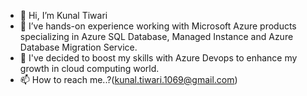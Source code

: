 - 👋 Hi, I’m Kunal Tiwari
- 👀 I’ve hands-on experience working with Microsoft Azure products specializing in Azure SQL Database, Managed Instance and Azure Database Migration Service.
- 🌱 I've decided to boost my skills with Azure Devops to enhance my growth in cloud computing world.
- 📫 How to reach me..?(kunal.tiwari.1069@gmail.com)

<!---
KunalTiwariGit/KunalTiwariGit is a ✨ special ✨ repository because its `README.md` (this file) appears on your GitHub profile.
You can click the Preview link to take a look at your changes.
--->
